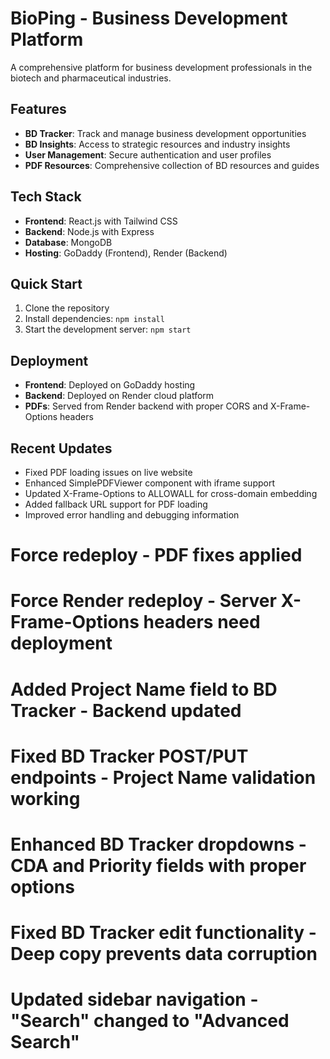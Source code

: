 # BioPing - Business Development Platform

A comprehensive platform for business development professionals in the biotech and pharmaceutical industries.

## Features

- **BD Tracker**: Track and manage business development opportunities
- **BD Insights**: Access to strategic resources and industry insights
- **User Management**: Secure authentication and user profiles
- **PDF Resources**: Comprehensive collection of BD resources and guides

## Tech Stack

- **Frontend**: React.js with Tailwind CSS
- **Backend**: Node.js with Express
- **Database**: MongoDB
- **Hosting**: GoDaddy (Frontend), Render (Backend)

## Quick Start

1. Clone the repository
2. Install dependencies: `npm install`
3. Start the development server: `npm start`

## Deployment

- **Frontend**: Deployed on GoDaddy hosting
- **Backend**: Deployed on Render cloud platform
- **PDFs**: Served from Render backend with proper CORS and X-Frame-Options headers

## Recent Updates

- Fixed PDF loading issues on live website
- Enhanced SimplePDFViewer component with iframe support
- Updated X-Frame-Options to ALLOWALL for cross-domain embedding
- Added fallback URL support for PDF loading
- Improved error handling and debugging information

# Force redeploy - PDF fixes applied

# Force Render redeploy - Server X-Frame-Options headers need deployment

# Added Project Name field to BD Tracker - Backend updated

# Fixed BD Tracker POST/PUT endpoints - Project Name validation working

# Enhanced BD Tracker dropdowns - CDA and Priority fields with proper options

# Fixed BD Tracker edit functionality - Deep copy prevents data corruption

# Updated sidebar navigation - "Search" changed to "Advanced Search" 